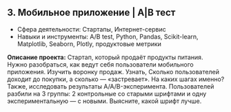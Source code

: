 ## 3. Мобильное приложение | А|В тест

- Сфера деятельности: Стартапы, Интернет-сервис
- Навыки и инструменты: A/B test, Python, Pandas, Scikit-learn, Matplotlib, Seaborn, Plotly, продуктовые метрики

**Описание проекта:**
Стартап, который продаёт продукты питания. Нужно разобраться, как ведут себя пользователи мобильного приложения. Изучить воронку продаж. Узнать, Сколько пользователей доходит до покупки, а сколько — «застревает». На каких шагах именно? Также, исследовать результаты A/A/B-эксперимента. Пользователей разбили на 3 группы: 2 контрольные со старыми шрифтами и одну экспериментальную — с новыми. Выясните, какой шрифт лучше.
